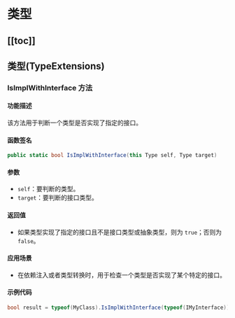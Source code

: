 # 类型

[[toc]]
---

## 类型(TypeExtensions)

### IsImplWithInterface 方法

#### 功能描述

该方法用于判断一个类型是否实现了指定的接口。

#### 函数签名

```csharp
public static bool IsImplWithInterface(this Type self, Type target)
```

#### 参数

- `self`：要判断的类型。
- `target`：要判断的接口类型。

#### 返回值

- 如果类型实现了指定的接口且不是接口类型或抽象类型，则为 `true`；否则为 `false`。

#### 应用场景

- 在依赖注入或者类型转换时，用于检查一个类型是否实现了某个特定的接口。

#### 示例代码

```csharp
bool result = typeof(MyClass).IsImplWithInterface(typeof(IMyInterface));
```
